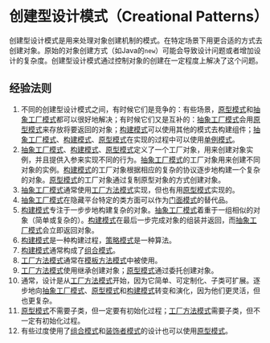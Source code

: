 # 创建型设计模式（Creational Patterns）
创建型设计模式是用来处理对象创建机制的模式。在特定场景下用更合适的方式去创建对象。原始的对象创建方式（如Java的`new`）可能会导致设计问题或者增加设计的复杂度。创建型设计模式通过控制对象的创建在一定程度上解决了这个问题。

## 经验法则
1. 不同的创建型设计模式之间，有时候它们是竞争的：有些场景，[原型模式][url-prototype]和[抽象工厂模式][url-abstract-factory]都可以很好地解决；有时候它们又是互补的：[抽象工厂模式][url-abstract-factory]会用[原型模式][url-prototype]来存放将要返回的对象；[构建模式][url-builder]可以使用其他的模式去构建组件；[抽象工厂模式][url-abstract-factory]、[构建模式][url-builder]、[原型模式][url-prototype]在实现的过程中可以使用[单例模式][url-singleton]。
2. [抽象工厂模式][url-abstract-factory]、[构建模式][url-builder]、[原型模式][url-prototype]定义了一个工厂对象，用来创建对象实例，并且提供入参来实现不同的行为。[抽象工厂模式][url-abstract-factory]的工厂对象用来创建不同对象的实例。[构建模式][url-builder]的工厂对象根据相应的复杂的协议逐步地构建一个复杂的对象。[原型模式][url-prototype]的工厂对象通过复制原型对象的方式创建对象。
3. [抽象工厂模式][url-abstract-factory]通常使用[工厂方法模式][url-factory-method]实现，但也有用[原型模式][url-prototype]实现的。
4. [抽象工厂模式][url-abstract-factory]在隐藏平台特定的类方面可以作为[门面模式][url-facade]的替代品。
5. [构建模式][url-builder]专注于一步步地构建复杂的对象。[抽象工厂模式][url-abstract-factory]着重于一组相似的对象（简单或复杂的）。[构建模式][url-builder]在最后一步完成对象的组装并返回，而[抽象工厂模式][url-abstract-factory]会立即返回对象。
6. [构建模式][url-builder]是一种构建过程，[策略模式][url-strategy]是一种算法。
7. [构建模式][url-builder]通常构成了[组合模式][url-composite]。
8. [工厂方法模式][url-factory-method]通常在[模板方法模式][url-template-method]中被使用。
9. [工厂方法模式][url-factory-method]使用继承创建对象；[原型模式][url-prototype]通过委托创建对象。
10. 通常，设计是从[工厂方法模式][url-factory-method]开始，因为它简单、可定制化、子类可扩展。逐步地向[抽象工厂模式][url-abstract-factory]、[原型模式][url-prototype]和[构建模式][url-builder]转变和演化，因为他们更灵活，但也更复杂。
11. [原型模式][url-prototype]不需要子类，但一定要有初始化过程；[工厂方法模式][url-factory-method]需要子类，但不一定有初始化过程。
12. 有些过度使用了[组合模式][url-composite]和[装饰者模式][url-decorator]的设计也可以使用[原型模式][url-prototype]。


[url-prototype]: /
[url-abstract-factory]: #
[url-builder]: #
[url-singleton]: #
[url-facade]: #
[url-strategy]: #
[url-composite]: #
[url-factory-method]: #
[url-template-method]: #
[url-decorator]: #
